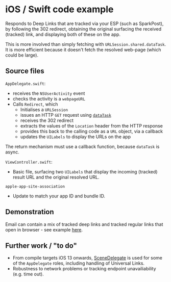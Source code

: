 # iOS / Swift code example

Responds to Deep Links that are tracked via your ESP (such as SparkPost), by following the 302 redirect, obtaining the original surfacing the received (tracked) link, and displaying both of these on the app.

This is more involved than simply fetching with `URLSession.shared.dataTask`. It is more efficient because it doesn't fetch the resolved web-page (which could be large).

## Source files

`AppDelegate.swift`:
- receives the `NSUserActivity` event
- checks the activity is a `webpageURL`
- Calls `Redirect`, which
  - Initialises a `URLSession`
  - issues an HTTP `GET` request using [`dataTask`](https://developer.apple.com/documentation/foundation/urlsession/1411554-datatask)
  - receives the 302 redirect
  - extracts the values of the `Location` header from the HTTP response
  - provides this back to the calling code as a `URL` object, via a callback
  - updates the `UILabels` to display the URLs on the app

The return mechanism must use a callback function, because `dataTask` is async.

`ViewController.swift`:
- Basic file, surfacing two `UILabels` that display the incoming (tracked) result URL and the original resolved URL.

`apple-app-site-association`
- Update to match your app ID and bundle ID.

## Demonstration

Email can contain a mix of tracked deep links and tracked regular links that open in browser - see example [here](anim.md).

## Further work / "to do"

- From compile targets iOS 13 onwards, [SceneDelegate](https://developer.apple.com/documentation/uikit/uiscenedelegate) is used for some of the `AppDelegate` roles, including handling of Universal Links.
- Robustness to network problems or tracking endpoint unavailiability (e.g. time out).